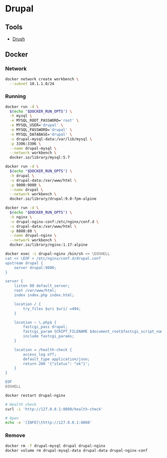 # Drupal

<!--
https://www.linkedin.com/learning/drupal-9-essential-training-5-layout/introduction-to-the-course
https://www.linkedin.com/learning/drupal-9-essential-training-4-users-and-themes/introduction-to-the-course
https://github.com/geerlingguy/kubernetes-101/tree/master/episode-05
-->

## Tools

- [Drush](/drush.md)

## Docker

### Network

```sh
docker network create workbench \
  --subnet 10.1.1.0/24
```

### Running

```sh
docker run -d \
  $(echo "$DOCKER_RUN_OPTS") \
  -h mysql \
  -e MYSQL_ROOT_PASSWORD='root' \
  -e MYSQL_USER='drupal' \
  -e MYSQL_PASSWORD='drupal' \
  -e MYSQL_DATABASE='drupal' \
  -v drupal-mysql-data:/var/lib/mysql \
  -p 3306:3306 \
  --name drupal-mysql \
  --network workbench \
  docker.io/library/mysql:5.7
```

```sh
docker run -d \
  $(echo "$DOCKER_RUN_OPTS") \
  -h drupal \
  -v drupal-data:/var/www/html \
  -p 9000:9000 \
  --name drupal \
  --network workbench \
  docker.io/library/drupal:9.0-fpm-alpine
```

```sh
docker run -d \
  $(echo "$DOCKER_RUN_OPTS") \
  -h nginx \
  -v drupal-nginx-conf:/etc/nginx/conf.d \
  -v drupal-data:/var/www/html \
  -p 8080:80 \
  --name drupal-nginx \
  --network workbench \
  docker.io/library/nginx:1.17-alpine
```

```sh
docker exec -i drupal-nginx /bin/sh << \EOSHELL
cat << \EOF > /etc/nginx/conf.d/drupal.conf
upstream drupal {
    server drupal:9000;
}

server {
    listen 80 default_server;
    root /var/www/html;
    index index.php index.html;

    location / {
        try_files $uri $uri/ =404;
    }

    location ~ \.php$ {
        fastcgi_pass drupal;
        fastcgi_param SCRIPT_FILENAME $document_root$fastcgi_script_name;
        include fastcgi_params;
    }

    location = /health-check {
        access_log off;
        default_type application/json;
        return 200 '{"status": "ok"}';
    }
}

EOF
EOSHELL
```

```sh
docker restart drupal-nginx
```

```sh
# Health check
curl -i 'http://127.0.0.1:8080/health-check'

# Open
echo -e '[INFO]\thttp://127.0.0.1:8080'
```

### Remove

```sh
docker rm -f drupal-mysql drupal drupal-nginx
docker volume rm drupal-mysql-data drupal-data drupal-nginx-conf
```
